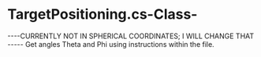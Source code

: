 # TargetPositioning.cs-Class-

----CURRENTLY NOT IN SPHERICAL COORDINATES; I WILL CHANGE THAT -----
Get angles Theta and Phi using instructions within the file.


